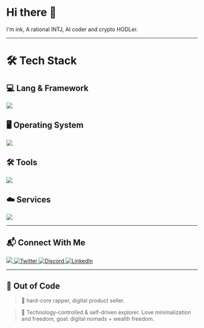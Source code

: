 # Hi there 👋 

I'm ink, A rational INTJ, AI coder and crypto HODLer.

---

# 🛠 Tech Stack

## 💻 Lang & Framework

<p align="left">
  <img src="https://skillicons.dev/icons?i=swift,python,pytorch,tensorflow,html,css,js,vue,flask,md,latex,matlab,rust" />
</p>

## 🖥 Operating System

<p align="left">
  <img src="https://skillicons.dev/icons?i=windows,apple" />
</p>

## 🛠 Tools

<p align="left">
  <img src="https://skillicons.dev/icons?i=git,github,vscode,pycharm,ps" />
</p>

## ☁️ Services

<p align="left">
  <img src="https://skillicons.dev/icons?i=cloudflare" />
</p>

---

## 📬 Connect With Me

<p align="left">
  <a href="https://gmail.com">
    <img src="mailto:huinkling@gmail.com?subject="/>
  </a>
  <a href="https://twitter.com/ink_thesilent">
    <img src="https://skillicons.dev/icons?i=twitter" alt="Twitter"/>
  </a>
  <a href="https://discord.com/users/huinkling">
    <img src="https://skillicons.dev/icons?i=discord" alt="Discord"/>
  </a>
  <a href="https://linkedin.com">
    <img src="https://skillicons.dev/icons?i=linkedin" alt="LinkedIn"/>
  </a>
</p>

---

## 🤔 Out of Code

> 🎵 hard-core rapper, digital product seller.

> 🎯 Technology-controlled & self-driven explorer. Love minimalization and freedom, goal: digital nomads + wealth freedom.
